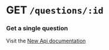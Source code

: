 # GET `/questions/:id`

### Get a single question

Visit the [New Api documentation](https://diduenjoy.github.io/docs/#get-code-questions-id-code)
